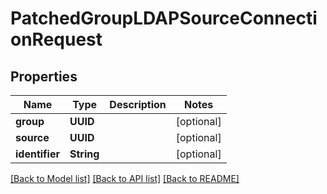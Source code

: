# PatchedGroupLDAPSourceConnectionRequest

## Properties
Name | Type | Description | Notes
------------ | ------------- | ------------- | -------------
**group** | **UUID** |  | [optional] 
**source** | **UUID** |  | [optional] 
**identifier** | **String** |  | [optional] 

[[Back to Model list]](../README.md#documentation-for-models) [[Back to API list]](../README.md#documentation-for-api-endpoints) [[Back to README]](../README.md)


